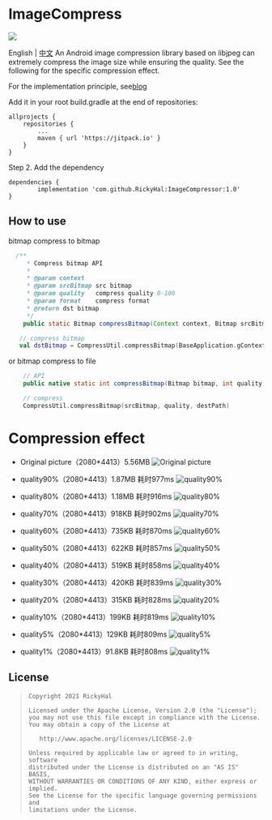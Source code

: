 # ImageCompress
[![](https://jitpack.io/v/RickyHal/ImageCompressor.svg)](https://jitpack.io/#RickyHal/ImageCompressor)

English | [中文](/README.zh.md)
An Android image compression library based on libjpeg can extremely compress the image size while ensuring the quality. See the following for the specific compression effect.

For the implementation principle, see[blog](https://juejin.cn/post/6844904014442659853#heading-6)

Add it in your root build.gradle at the end of repositories:

	allprojects {
		repositories {
			...
			maven { url 'https://jitpack.io' }
		}
	}
Step 2. Add the dependency

	dependencies {
	        implementation 'com.github.RickyHal:ImageCompressor:1.0'
	}


## How to use

bitmap compress to bitmap
```Java
  /**
     * Compress bitmap API
     *
     * @param context
     * @param srcBitmap src bitmap
     * @param quality   compress quality 0-100
     * @param format    compress format
     * @return dst bitmap
     */
    public static Bitmap compressBitmap(Context context, Bitmap srcBitmap, int quality, @Nullable Bitmap.CompressFormat format);
```

```kotlin
   // compress bitmap
   val dstBitmap = CompressUtil.compressBitmap(BaseApplication.gContext, srcBitmap, quality, Bitmap.CompressFormat.JPEG)
```

or bitmap compress to file

```Java
    // API
    public native static int compressBitmap(Bitmap bitmap, int quality, String destFile);
```

```kotlin
    // compress
    CompressUtil.compressBitmap(srcBitmap, quality, destPath)
```

# Compression effect

* Original picture（2080*4413）5.56MB
![Original picture](/results/origin.jpg)

* quality90%（2080*4413）1.87MB 耗时977ms
![quality90%](/results/quality90.jpg)

* quality80%（2080*4413）1.18MB 耗时916ms
![quality80%](/results/quality80.jpg)

* quality70%（2080*4413）918KB 耗时902ms
![quality70%](/results/quality70.jpg)

* quality60%（2080*4413）735KB 耗时870ms
![quality60%](/results/quality60.jpg)

* quality50%（2080*4413）622KB 耗时857ms
![quality50%](/results/quality50.jpg)

* quality40%（2080*4413）519KB 耗时858ms
![quality40%](/results/quality40.jpg)

* quality30%（2080*4413）420KB 耗时839ms
![quality30%](/results/quality30.jpg)

* quality20%（2080*4413）315KB 耗时828ms
![quality20%](/results/quality20.jpg)

* quality10%（2080*4413）199KB 耗时819ms
![quality10%](/results/quality10.jpg)

* quality5%（2080*4413）129KB 耗时809ms
![quality5%](/results/quality5.jpg)

* quality1%（2080*4413）91.8KB 耗时808ms
![quality1%](/results/quality1.jpg)


## License

> ```
> Copyright 2021 RickyHal
>
> Licensed under the Apache License, Version 2.0 (the "License");
> you may not use this file except in compliance with the License.
> You may obtain a copy of the License at
>
>    http://www.apache.org/licenses/LICENSE-2.0
>
> Unless required by applicable law or agreed to in writing, software
> distributed under the License is distributed on an "AS IS" BASIS,
> WITHOUT WARRANTIES OR CONDITIONS OF ANY KIND, either express or implied.
> See the License for the specific language governing permissions and
> limitations under the License.
> ```
